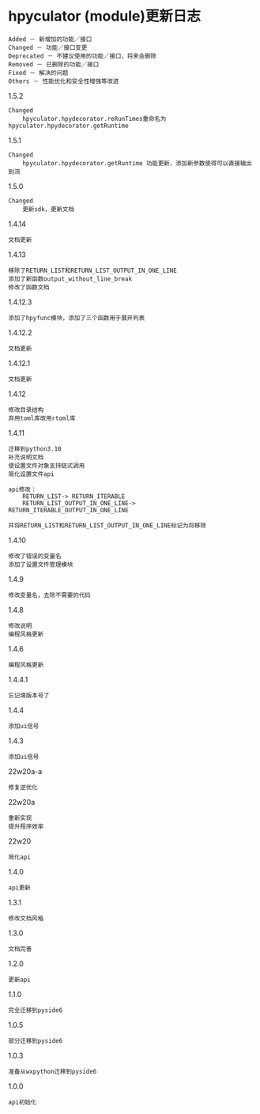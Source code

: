 hpyculator (module)更新日志
====================================

    Added － 新增加的功能／接口
    Changed － 功能／接口变更
    Deprecated － 不建议使用的功能／接口，将来会删除
    Removed － 已删除的功能／接口
    Fixed － 解决的问题
    Others － 性能优化和安全性增强等改进

1.5.2

    Changed
        hpyculator.hpydecorator.reRunTimes重命名为hpyculator.hpydecorator.getRuntime

1.5.1

    Changed
        hpyculator.hpydecorator.getRuntime 功能更新，添加新参数使得可以直接输出到流

1.5.0

    Changed
        更新sdk，更新文档

1.4.14

    文档更新

1.4.13

    移除了RETURN_LIST和RETURN_LIST_OUTPUT_IN_ONE_LINE
    添加了新函数output_without_line_break
    修改了函数文档

1.4.12.3

    添加了hpyfunc模块，添加了三个函数用于展开列表

1.4.12.2

    文档更新

1.4.12.1
    
    文档更新

1.4.12

    修改目录结构
    弃用toml库改用rtoml库

1.4.11

    迁移到python3.10
    补充说明文档
    使设置文件对象支持链式调用
    简化设置文件api
    
    api修改：
        RETURN_LIST-> RETURN_ITERABLE
        RETURN_LIST_OUTPUT_IN_ONE_LINE-> RETURN_ITERABLE_OUTPUT_IN_ONE_LINE
    
    并将RETURN_LIST和RETURN_LIST_OUTPUT_IN_ONE_LINE标记为将移除

1.4.10
    
    修改了错误的变量名
    添加了设置文件管理模块

1.4.9

    修改变量名，去除不需要的代码

1.4.8
    
    修改说明
    编程风格更新

1.4.6

    编程风格更新

1.4.4.1

    忘记填版本号了

1.4.4

    添加ui信号

1.4.3

    添加ui信号

22w20a-a

    修复逆优化

22w20a

    重新实现
    提升程序效率

22w20
    
    简化api

1.4.0

    api更新

1.3.1

    修改文档风格

1.3.0

    文档完善

1.2.0

    更新api

1.1.0
    
    完全迁移到pyside6

1.0.5
    
    部分迁移到pyside6
    
1.0.3

    准备从wxpython迁移到pyside6

1.0.0

    api初始化